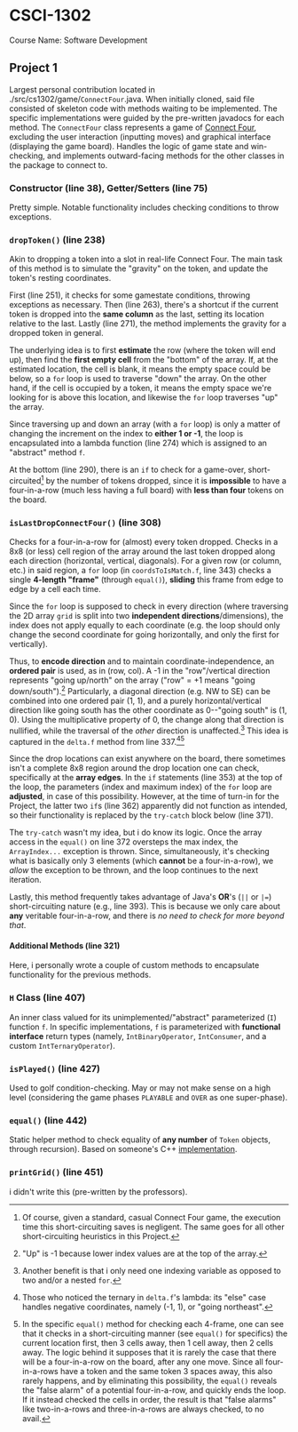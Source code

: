 # CSCI-1302
Course Name: Software Development

## Project 1
Largest personal contribution located in ./src/cs1302/game/<code>ConnectFour</code>.java. When initially cloned, said file consisted of skeleton code with methods waiting to be implemented. The specific implementations were guided by the pre-written javadocs for each method.
The `ConnectFour` class represents a game of [Connect Four](https://en.wikipedia.org/w/index.php?title=Connect_Four&oldid=1106025914), excluding the user interaction (inputting moves) and graphical interface (displaying the game board). Handles the logic of game state and win-checking, and implements outward-facing methods for the other classes in the package to connect to.

### Constructor (line 38), Getter/Setters (line 75)
Pretty simple. Notable functionality includes checking conditions to throw exceptions.

### `dropToken()` (line 238)
Akin to dropping a token into a slot in real-life Connect Four. The main task of this method is to simulate the "gravity" on the token, and update the token's resting coordinates.

First (line 251), it checks for some gamestate conditions, throwing exceptions as necessary. Then (line 263), there's a shortcut if the current token is dropped into the **same column** as the last, setting its location relative to the last. Lastly (line 271), the method implements the gravity for a dropped token in general.

The underlying idea is to first **estimate** the row (where the token will end up), then find the **first empty cell** from the "bottom" of the array. If, at the estimated location, the cell is blank, it means the empty space could be below, so a `for` loop is used to traverse "down" the array. On the other hand, if the cell is occupied by a token, it means the empty space we're looking for is above this location, and likewise the `for` loop traverses "up" the array.

Since traversing up and down an array (with a `for` loop) is only a matter of changing the increment on the index to **either 1 or -1**, the loop is encapsulated into a lambda function (line 274) which is assigned to an "abstract" method `f`.

At the bottom (line 290), there is an `if` to check for a game-over, short-circuited[^shortCircuiting] by the number of tokens dropped, since it is **impossible** to have a four-in-a-row (much less having a full board) with **less than four** tokens on the board.

### `isLastDropConnectFour()` (line 308)
Checks for a four-in-a-row for (almost) every token dropped. Checks in a 8x8 (or less) cell region of the array around the last token dropped along each direction (horizontal, vertical, diagonals). For a given row (or column, etc.) in said region, a `for` loop (in `coordsToIsMatch.f`, line 343) checks a single **4-length "frame"** (through `equal()`), **sliding** this frame from edge to edge by a cell each time.

Since the `for` loop is supposed to check in every direction (where traversing the 2D array `grid` is split into two **independent directions**/dimensions), the index does not apply equally to each coordinate (e.g. the loop should only change the second coordinate for going horizontally, and only the first for vertically).

Thus, to **encode direction** and to maintain coordinate-independence, an **ordered pair** is used, as in (row, col). A -1 in the "row"/vertical direction represents "going up/north" on the array ("row" = +1 means "going down/south").[^negative] Particularly, a diagonal direction (e.g. NW to SE) can be combined into one ordered pair (1, 1), and a purely horizontal/vertical direction like going south has the other coordinate as 0--"going south" is (1, 0). Using the multiplicative property of 0, the change along that direction is nullified, while the traversal of the _other_ direction is unaffected.[^side-benefit] This idea is captured in the `delta.f` method from line 337.[^ternary][^cellOrder]

Since the drop locations can exist anywhere on the board, there sometimes isn't a complete 8x8 region around the drop location one can check, specifically at the **array edges**. In the `if` statements (line 353) at the top of the loop, the parameters (index and maximum index) of the `for` loop are **adjusted**, in case of this possibility. However, at the time of turn-in for the Project, the latter two `if`s (line 362) apparently did not function as intended, so their functionality is replaced by the `try-catch` block below (line 371).

The `try-catch` wasn't my idea, but i do know its logic. Once the array access in the `equal()` on line 372 oversteps the max index, the `ArrayIndex...` exception is thrown. Since, simultaneously, it's checking what is basically only 3 elements (which **cannot** be a four-in-a-row), we _allow_ the exception to be thrown, and the loop continues to the next iteration.

Lastly, this method frequently takes advantage of Java's **OR**'s (`||` or `|=`) short-circuiting nature (e.g., line 393). This is because we only care about **any** veritable four-in-a-row, and there is _no need to check for more beyond that_.

#### Additional Methods (line 321)
Here, i personally wrote a couple of custom methods to encapsulate functionality for the previous methods.

### `H` Class (line 407)
An inner class valued for its unimplemented/"abstract" parameterized (`I`) function `f`. In specific implementations, `f` is parameterized with **functional interface** return types (namely, `IntBinaryOperator`, `IntConsumer`, and a custom `IntTernaryOperator`).

### `isPlayed()` (line 427)
Used to golf condition-checking. May or may not make sense on a high level (considering the game phases `PLAYABLE` and `OVER` as one super-phase).

### `equal()` (line 442)
Static helper method to check equality of **any number** of `Token` objects, through recursion). Based on someone's C++ [implementation](https://stackoverflow.com/a/8198279).

### `printGrid()` (line 451)
i didn't write this (pre-written by the professors).

[^shortCircuiting]: Of course, given a standard, casual Connect Four game, the execution time this short-circuiting saves is negligent. The same goes for all other short-circuiting heuristics in this Project.
[^negative]: "Up" is -1 because lower index values are at the top of the array.
[^side-benefit]: Another benefit is that i only need one indexing variable as opposed to two and/or a nested `for`.
[^ternary]: Those who noticed the ternary in `delta.f`'s lambda: its "else" case handles negative coordinates, namely (-1, 1), or "going northeast".
[^cellOrder]: In the specific `equal()` method for checking each 4-frame, one can see that it checks in a short-circuiting manner (see `equal()` for specifics) the current location first, then 3 cells away, then 1 cell away, then 2 cells away. The logic behind it supposes that it is rarely the case that there will be a four-in-a-row on the board, after any one move. Since all four-in-a-rows have a token and the same token 3 spaces away, this also rarely happens, and by eliminating this possibility, the `equal()` reveals the "false alarm" of a potential four-in-a-row, and quickly ends the loop. If it instead checked the cells in order, the result is that "false alarms" like two-in-a-rows and three-in-a-rows are always checked, to no avail.
